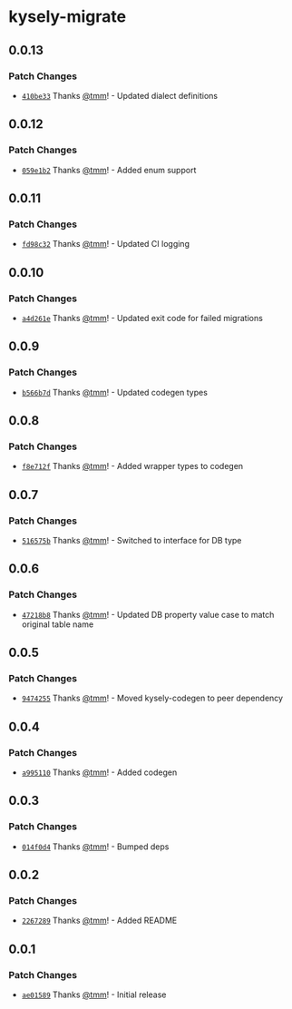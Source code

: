 # kysely-migrate

## 0.0.13

### Patch Changes

- [`410be33`](https://github.com/tmm/kysely-migrate/commit/410be33122dd3446a076621ee5f19926e620ae60) Thanks [@tmm](https://github.com/tmm)! - Updated dialect definitions

## 0.0.12

### Patch Changes

- [`059e1b2`](https://github.com/tmm/kysely-migrate/commit/059e1b27377a5e4f267ba95653586d2a588c9f88) Thanks [@tmm](https://github.com/tmm)! - Added enum support

## 0.0.11

### Patch Changes

- [`fd98c32`](https://github.com/tmm/kysely-migrate/commit/fd98c32d8e4ead2beb17fcfac332d62e74443a85) Thanks [@tmm](https://github.com/tmm)! - Updated CI logging

## 0.0.10

### Patch Changes

- [`a4d261e`](https://github.com/tmm/kysely-migrate/commit/a4d261e2a4cdf92015b9397f9b9894417d641fd5) Thanks [@tmm](https://github.com/tmm)! - Updated exit code for failed migrations

## 0.0.9

### Patch Changes

- [`b566b7d`](https://github.com/tmm/kysely-migrate/commit/b566b7d3e431ca02d4254ce765a962ed55908b66) Thanks [@tmm](https://github.com/tmm)! - Updated codegen types

## 0.0.8

### Patch Changes

- [`f8e712f`](https://github.com/tmm/kysely-migrate/commit/f8e712f910c3eee5e142c1fd3684fce7b8603da5) Thanks [@tmm](https://github.com/tmm)! - Added wrapper types to codegen

## 0.0.7

### Patch Changes

- [`516575b`](https://github.com/tmm/kysely-migrate/commit/516575b781c1aefc6832bc8e6818ec935fa57592) Thanks [@tmm](https://github.com/tmm)! - Switched to interface for DB type

## 0.0.6

### Patch Changes

- [`47218b8`](https://github.com/tmm/kysely-migrate/commit/47218b8a7b218cec1863b04e49f2276f984261a0) Thanks [@tmm](https://github.com/tmm)! - Updated DB property value case to match original table name

## 0.0.5

### Patch Changes

- [`9474255`](https://github.com/tmm/kysely-migrate/commit/9474255dbf4daa66db8d2cd75c5f070c3d96ce28) Thanks [@tmm](https://github.com/tmm)! - Moved kysely-codegen to peer dependency

## 0.0.4

### Patch Changes

- [`a995110`](https://github.com/tmm/kysely-migrate/commit/a995110a77fa5a500e7d760f34d154671265c821) Thanks [@tmm](https://github.com/tmm)! - Added codegen

## 0.0.3

### Patch Changes

- [`014f0d4`](https://github.com/tmm/kysely-migrate/commit/014f0d4d09ec60e39f4ad07297a842a76a78039b) Thanks [@tmm](https://github.com/tmm)! - Bumped deps

## 0.0.2

### Patch Changes

- [`2267289`](https://github.com/tmm/kysely-migrate/commit/2267289cac5618b572d263d4869f239f751c89f2) Thanks [@tmm](https://github.com/tmm)! - Added README

## 0.0.1

### Patch Changes

- [`ae01589`](https://github.com/tmm/kysely-migrate/commit/ae015891b4447f3f4e30fcd2ca0f506f420f56ca) Thanks [@tmm](https://github.com/tmm)! - Initial release
